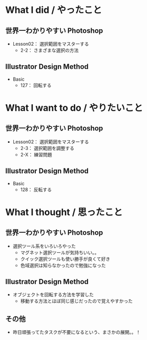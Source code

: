 # What I did / やったこと
## 世界一わかりやすい Photoshop
- Lesson02： 選択範囲をマスターする
    - 2-2： さまざまな選択の方法

## Illustrator Design Method
- Basic
    - 127： 回転する

# What I want to do / やりたいこと
## 世界一わかりやすい Photoshop
- Lesson02： 選択範囲をマスターする
    - 2-3： 選択範囲を調整する
    - 2-X： 練習問題

## Illustrator Design Method
- Basic
    - 128： 反転する

# What I thought / 思ったこと
## 世界一わかりやすい Photoshop
- 選択ツール系をいろいろやった
    - マグネット選択ツールが気持ちいい。。
    - クイック選択ツールも使い勝手が良くて好き
    - 色域選択は知らなかったので勉強になった

## Illustrator Design Method
- オブジェクトを回転する方法を学習した
    - 移動する方法とほぼ同じ感じだったので覚えやすかった

## その他
- 昨日頑張ってたタスクが不要になるという、まさかの展開。。！
